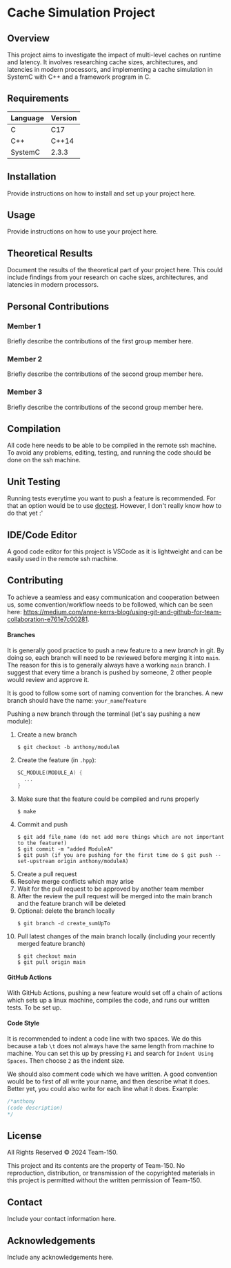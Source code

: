# Cache Simulation Project

## Overview
This project aims to investigate the impact of multi-level caches on runtime and latency. It involves researching cache sizes, architectures, and latencies in modern processors, and implementing a cache simulation in SystemC with C++ and a framework program in C.

## Requirements

| Language | Version |
|----------|---------|
| C        | C17     |
| C++      | C++14   |
| SystemC  | 2.3.3   |

## Installation
Provide instructions on how to install and set up your project here.

## Usage
Provide instructions on how to use your project here.

## Theoretical Results
Document the results of the theoretical part of your project here. This could include findings from your research on cache sizes, architectures, and latencies in modern processors.

## Personal Contributions
### Member 1
Briefly describe the contributions of the first group member here.

### Member 2
Briefly describe the contributions of the second group member here.

### Member 3
Briefly describe the contributions of the second group member here.

## Compilation
All code here needs to be able to be compiled in the remote ssh machine. To avoid any problems, editing, testing, and running the code should be done on the ssh machine.

## Unit Testing
Running tests everytime you want to push a feature is recommended. For that an option would be to use [doctest](https://github.com/doctest/doctest). However, I don't really know how to do that yet :'

## IDE/Code Editor
A good code editor for this project is VSCode as it is lightweight and can be easily used in the remote ssh machine.

## Contributing
To achieve a seamless and easy communication and cooperation between us, some convention/workflow needs to be followed, which can be seen here: https://medium.com/anne-kerrs-blog/using-git-and-github-for-team-collaboration-e761e7c00281.

#### Branches
It is generally good practice to push a new feature to a new _branch_ in git. By doing so, each branch will need to be reviewed before merging it into `main`. The reason for this is to generally always have a working `main` branch. I suggest that every time a branch is pushed by someone, 2 other people would review and approve it.

It is good to follow some sort of naming convention for the branches. A new branch should have the name: `your_name`/`feature`

Pushing a new branch through the terminal (let's say pushing a new module):

1. Create a new branch
    ```
    $ git checkout -b anthony/moduleA
    ```
2. Create the feature (in `.hpp`):
    ```C++
    SC_MODULE(MODULE_A) {
      ...
    }
    ```
3. Make sure that the feature could be compiled and runs properly
    ```
    $ make
    ```
4. Commit and push
    ```
    $ git add file_name (do not add more things which are not important to the feature!)
    $ git commit -m "added ModuleA"
    $ git push (if you are pushing for the first time do $ git push --set-upstream origin anthony/moduleA)
    ```
5. Create a pull request
6. Resolve merge conflicts which may arise
7. Wait for the pull request to be approved by another team member
8. After the review the pull request will be merged into the main branch and the feature branch will be deleted
9. Optional: delete the branch locally
    ```
    $ git branch -d create_sumUpTo
    ```
10. Pull latest changes of the main branch locally (including your recently merged feature branch)
    ```
    $ git checkout main
    $ git pull origin main
    ```

#### GitHub Actions
With GitHub Actions, pushing a new feature would set off a chain of actions which sets up a linux machine, compiles the code, and runs our written tests. To be set up.

#### Code Style
It is recommended to indent a code line with two spaces. We do this because a tab `\t` does not always have the same length from machine to machine. You can set this up by pressing `F1` and search for `Indent Using Spaces`. Then choose `2` as the indent size.

We should also comment code which we have written. A good convention would be to first of all write your name, and then describe what it does. Better yet, you could also write for each line what it does. Example:
```C++
/*anthony
(code description)
*/
```

## License
All Rights Reserved © 2024 Team-150.

This project and its contents are the property of Team-150. No reproduction, distribution, or transmission of the copyrighted materials in this project is permitted without the written permission of Team-150.

## Contact
Include your contact information here.

## Acknowledgements
Include any acknowledgements here.
